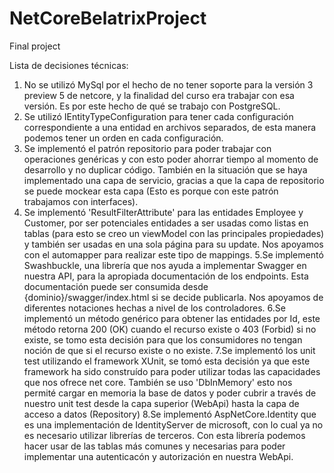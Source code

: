 # NetCoreBelatrixProject
Final project

Lista de decisiones técnicas:
1. No se utilizó MySql por el hecho de no tener soporte para la versión 3 preview 5 de netcore, y la finalidad del curso era trabajar con esa versión. Es por este hecho de qué se trabajo con PostgreSQL.
2. Se utilizó IEntityTypeConfiguration para tener cada configuración correspondiente a una entidad en archivos separados, de esta manera podemos tener un orden en cada configuración.
3. Se implementó el patrón repositorio para poder trabajar con operaciones genéricas y con esto poder ahorrar tiempo al momento de desarrollo y no duplicar código. También en la situación que se haya implementado una capa de servicio, gracias a que la capa de repositorio se puede mockear esta capa (Esto es porque con este patrón trabajamos con interfaces).
4. Se implementó 'ResultFilterAttribute' para las entidades Employee y Customer, por ser potenciales entidades a ser usadas como listas en tablas (para esto se creo un viewModel con las principales propiedades) y también ser usadas en una sola página para su update. Nos apoyamos con el automapper para realizar este tipo de mappings.
5.Se implementó Swashbuckle, una librería que nos ayuda a implementar Swagger en nuestra API, para la apropiada documentación de los endpoints. Esta documentación puede ser consumida desde {dominio}/swagger/index.html si se decide publicarla. Nos apoyamos de diferentes notaciones hechas a nivel de los controladores.
6.Se implementó un método genérico para obtener las entidades por Id, este método retorna 200 (OK) cuando el recurso existe o 403 (Forbid) si no existe, se tomo esta decisión para que los consumidores no tengan noción de que si el recurso existe o no existe.
7.Se implementó los unit test utilizando el framework XUnit, se tomó esta decisión ya que este framework ha sido construído para poder utilizar todas las capacidades que nos ofrece net core. También se uso 'DbInMemory' esto nos permité cargar en memoria la base de datos y poder cubrir a través de nuestro unit test desde la capa superior (WebApi) hasta la capa de acceso a datos (Repository)
8.Se implementó AspNetCore.Identity que es una implementación de IdentityServer de microsoft, con lo cual ya no es necesario utilizar librerías de terceros. Con esta librería podemos hacer usar de las tablas más comunes y necesarias para poder implementar una autenticacón y autorización en nuestra WebApi.
